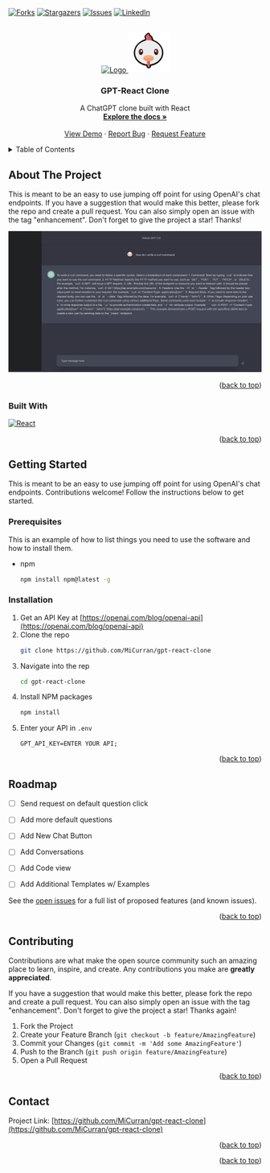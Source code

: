 <a name="readme-top"></a>

<!-- PROJECT SHIELDS -->
<!--
*** I'm using markdown "reference style" links for readability.
*** Reference links are enclosed in brackets [ ] instead of parentheses ( ).
*** See the bottom of this document for the declaration of the reference variables
*** for contributors-url, forks-url, etc. This is an optional, concise syntax you may use.
*** https://www.markdownguide.org/basic-syntax/#reference-style-links
-->
<!-- [![Contributors][contributors-shield]][contributors-url]
 -->
[![Forks][forks-shield]][forks-url]
[![Stargazers][stars-shield]][stars-url]
[![Issues][issues-shield]][issues-url]
[![LinkedIn][linkedin-shield]][linkedin-url]

<!-- PROJECT LOGO -->
<br />
<div align="center">
  <a href="https://github.com/micurran/gpt-react-clone">
    <img src="https://upload.wikimedia.org/wikipedia/commons/thumb/0/04/ChatGPT_logo.svg/800px-ChatGPT_logo.svg.png" alt="Logo" width="80" height="80">
  </a>
  <a href="https://github.com/micurran/gpt-react-clone">
    <img src=".github/images/logo.png" alt="Logo" width="80" height="80">
  </a>
  <h3 align="center">GPT-React Clone</h3>

  <p align="center">
    A ChatGPT clone built with React
    <br />
    <a href="https://github.com/MiCurran/gpt-react-clone"><strong>Explore the docs »</strong></a>
    <br />
    <br />
    <a href="https://gpt-react-clone.vercel.app/">View Demo</a>
    ·
    <a href="https://github.com/MiCurran/gpt-react-clone/issues">Report Bug</a>
    ·
    <a href="https://github.com/MiCurran/gpt-react-clone/issues">Request Feature</a>
  </p>
</div>



<!-- TABLE OF CONTENTS -->
<details>
  <summary>Table of Contents</summary>
  <ol>
    <li>
      <a href="#about-the-project">About The Project</a>
      <ul>
        <li><a href="#built-with">Built With</a></li>
      </ul>
    </li>
    <li>
      <a href="#getting-started">Getting Started</a>
      <ul>
        <li><a href="#prerequisites">Prerequisites</a></li>
        <li><a href="#installation">Installation</a></li>
      </ul>
    </li>
    <li><a href="#roadmap">Roadmap</a></li>
    <li><a href="#contributing">Contributing</a></li>
    <li><a href="#contact">Contact</a></li>
  </ol>
</details>



<!-- ABOUT THE PROJECT -->
## About The Project
<p>This is meant to be an easy to use jumping off point for using OpenAI's chat endpoints.
If you have a suggestion that would make this better, please fork the repo and create a pull request. You can also simply open an issue with the tag "enhancement". Don't forget to give the project a star! Thanks!
</p>
<img src=".github/images/screenshot.png" alt="Screenshot">  

<p align="right">(<a href="#readme-top">back to top</a>)</p>



### Built With


[![React][React.js]][React-url]

<p align="right">(<a href="#readme-top">back to top</a>)</p>



<!-- GETTING STARTED -->
## Getting Started

This is meant to be an easy to use jumping off point for using OpenAI's chat endpoints.  Contributions welcome!
Follow the instructions below to get started.

### Prerequisites

This is an example of how to list things you need to use the software and how to install them.
* npm
  ```sh
  npm install npm@latest -g
  ```

### Installation

1. Get an API Key at [https://openai.com/blog/openai-api](https://openai.com/blog/openai-api)
2. Clone the repo
   ```sh
   git clone https://github.com/MiCurran/gpt-react-clone
   ```
3. Navigate into the rep
   ```sh
   cd gpt-react-clone
   ```
4. Install NPM packages
   ```sh
   npm install
   ```
5. Enter your API in `.env`
   ```
   GPT_API_KEY=ENTER YOUR API;
   ```

<p align="right">(<a href="#readme-top">back to top</a>)</p>


<!-- ROADMAP -->
## Roadmap

- [ ] Send request on default question click
- [ ] Add more default questions
- [ ] Add New Chat Button
- [ ] Add Conversations
- [ ] Add Code view
- [ ] Add Additional Templates w/ Examples


See the [open issues](https://github.com/MiCurran/gpt-react-clone/issues) for a full list of proposed features (and known issues).

<p align="right">(<a href="#readme-top">back to top</a>)</p>



<!-- CONTRIBUTING -->
## Contributing

Contributions are what make the open source community such an amazing place to learn, inspire, and create. Any contributions you make are **greatly appreciated**.

If you have a suggestion that would make this better, please fork the repo and create a pull request. You can also simply open an issue with the tag "enhancement".
Don't forget to give the project a star! Thanks again!

1. Fork the Project
2. Create your Feature Branch (`git checkout -b feature/AmazingFeature`)
3. Commit your Changes (`git commit -m 'Add some AmazingFeature'`)
4. Push to the Branch (`git push origin feature/AmazingFeature`)
5. Open a Pull Request

<p align="right">(<a href="#readme-top">back to top</a>)</p>




<!-- CONTACT -->
## Contact


Project Link: [https://github.com/MiCurran/gpt-react-clone](https://github.com/MiCurran/gpt-react-clone)

<p align="right">(<a href="#readme-top">back to top</a>)</p>


<!-- Use this space to list resources you find helpful and would like to give credit to. I've included a few of my favorites to kick things off!

* [Choose an Open Source License](https://choosealicense.com)
* [GitHub Emoji Cheat Sheet](https://www.webpagefx.com/tools/emoji-cheat-sheet)
* [Malven's Flexbox Cheatsheet](https://flexbox.malven.co/)
* [Malven's Grid Cheatsheet](https://grid.malven.co/)
* [Img Shields](https://shields.io)
* [GitHub Pages](https://pages.github.com)
* [Font Awesome](https://fontawesome.com)
* [React Icons](https://react-icons.github.io/react-icons/search) -->

<p align="right">(<a href="#readme-top">back to top</a>)</p>



<!-- MARKDOWN LINKS & IMAGES -->
<!-- https://www.markdownguide.org/basic-syntax/#reference-style-links -->
[contributors-shield]: https://img.shields.io/github/contributors/MiCurran/Best-README-Template.svg?style=for-the-badge
[contributors-url]: https://github.com/MiCurran/gpt-react-clone/contributors
[forks-shield]: https://img.shields.io/github/forks/MiCurran/Best-README-Template.svg?style=for-the-badge
[forks-url]: https://github.com/MiCurran/gpt-react-clonenetwork/members
[stars-shield]: https://img.shields.io/github/stars/MiCurran/Best-README-Template.svg?style=for-the-badge
[stars-url]: https://github.com/MiCurran/gpt-react-clonestargazers
[issues-shield]: https://img.shields.io/github/issues/MiCurran/Best-README-Template.svg?style=for-the-badge
[issues-url]: https://github.com/MiCurran/gpt-react-cloneissues
[license-shield]: https://img.shields.io/github/license/MiCurran/Best-README-Template.svg?style=for-the-badge
[license-url]: https://github.com/MiCurran/gpt-react-cloneblob/master/LICENSE.txt
[linkedin-shield]: https://img.shields.io/badge/-LinkedIn-black.svg?style=for-the-badge&logo=linkedin&colorB=555
[linkedin-url]: https://linkedin.com/in/MiCurran
[product-screenshot]: images/screenshot.png
[Next.js]: https://img.shields.io/badge/next.js-000000?style=for-the-badge&logo=nextdotjs&logoColor=white
[Next-url]: https://nextjs.org/
[React.js]: https://img.shields.io/badge/React-20232A?style=for-the-badge&logo=react&logoColor=61DAFB
[React-url]: https://reactjs.org/
[Vue.js]: https://img.shields.io/badge/Vue.js-35495E?style=for-the-badge&logo=vuedotjs&logoColor=4FC08D
[Vue-url]: https://vuejs.org/
[Angular.io]: https://img.shields.io/badge/Angular-DD0031?style=for-the-badge&logo=angular&logoColor=white
[Angular-url]: https://angular.io/
[Svelte.dev]: https://img.shields.io/badge/Svelte-4A4A55?style=for-the-badge&logo=svelte&logoColor=FF3E00
[Svelte-url]: https://svelte.dev/
[Laravel.com]: https://img.shields.io/badge/Laravel-FF2D20?style=for-the-badge&logo=laravel&logoColor=white
[Laravel-url]: https://laravel.com
[Bootstrap.com]: https://img.shields.io/badge/Bootstrap-563D7C?style=for-the-badge&logo=bootstrap&logoColor=white
[Bootstrap-url]: https://getbootstrap.com
[JQuery.com]: https://img.shields.io/badge/jQuery-0769AD?style=for-the-badge&logo=jquery&logoColor=white
[JQuery-url]: https://jquery.com 